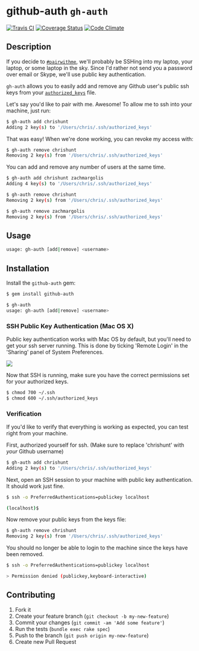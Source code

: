 # github-auth `gh-auth`
[![Travis CI](https://travis-ci.org/chrishunt/github-auth.png)](https://travis-ci.org/chrishunt/github-auth)
[![Coverage Status](https://coveralls.io/repos/chrishunt/github-auth/badge.png?branch=master)](https://coveralls.io/r/chrishunt/github-auth)
[![Code Climate](https://codeclimate.com/github/chrishunt/github-auth.png)](https://codeclimate.com/github/chrishunt/github-auth)

## Description

If you decide to [`#pairwithme`](https://twitter.com/search?q=pairwithme),
we'll probably be SSHing into my laptop, your laptop, or some laptop in the
sky. Since I'd rather not send you a password over email or Skype, we'll use
public key authentication.

`gh-auth` allows you to easily add and remove any Github user's public ssh keys
from your [`authorized_keys`](http://en.wikipedia.org/wiki/Ssh-agent) file.

Let's say you'd like to pair with me. Awesome! To allow me to ssh into your
machine, just run:

```bash
$ gh-auth add chrishunt
Adding 2 key(s) to '/Users/chris/.ssh/authorized_keys'
```

That was easy! When we're done working, you can revoke my access with:

```bash
$ gh-auth remove chrishunt
Removing 2 key(s) from '/Users/chris/.ssh/authorized_keys'
```

You can add and remove any number of users at the same time.

```bash
$ gh-auth add chrishunt zachmargolis
Adding 4 key(s) to '/Users/chris/.ssh/authorized_keys'

$ gh-auth remove chrishunt
Removing 2 key(s) from '/Users/chris/.ssh/authorized_keys'

$ gh-auth remove zachmargolis
Removing 2 key(s) from '/Users/chris/.ssh/authorized_keys'
```

## Usage

```bash
usage: gh-auth [add|remove] <username>
```

## Installation

Install the `github-auth` gem:

```bash
$ gem install github-auth

$ gh-auth
usage: gh-auth [add|remove] <username>
```

### SSH Public Key Authentication (Mac OS X)

Public key authentication works with Mac OS by default, but you'll need to get
your ssh server running. This is done by ticking 'Remote Login' in the
'Sharing' panel of System Preferences.

![]('https://raw.github.com/chrishunt/github-auth/master/img/mac-os-ssh-sharing.jpg')

Now that SSH is running, make sure you have the correct permissions set for
your authorized keys.

```bash
$ chmod 700 ~/.ssh
$ chmod 600 ~/.ssh/authorized_keys
```

### Verification

If you'd like to verify that everything is working as expected, you can test
right from your machine.

First, authorized yourself for ssh. (Make sure to replace 'chrishunt' with
*your* Github username)

```bash
$ gh-auth add chrishunt
Adding 2 key(s) to '/Users/chris/.ssh/authorized_keys'
```

Next, open an SSH session to your machine with public key authentication. It
should work just fine.

```bash
$ ssh -o PreferredAuthentications=publickey localhost

(localhost)$
```

Now remove your public keys from the keys file:

```bash
$ gh-auth remove chrishunt
Removing 2 key(s) from '/Users/chris/.ssh/authorized_keys'
```

You should no longer be able to login to the machine since the keys have been
removed.

```bash
$ ssh -o PreferredAuthentications=publickey localhost

> Permission denied (publickey,keyboard-interactive)
```

## Contributing

1. Fork it
2. Create your feature branch (`git checkout -b my-new-feature`)
3. Commit your changes (`git commit -am 'Add some feature'`)
4. Run the tests (`bundle exec rake spec`)
5. Push to the branch (`git push origin my-new-feature`)
6. Create new Pull Request
